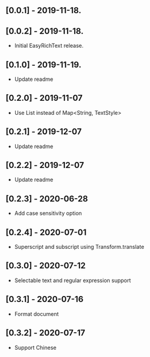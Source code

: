 ## [0.0.1] - 2019-11-18.
## [0.0.2] - 2019-11-18.
* Initial EasyRichText release.

## [0.1.0] - 2019-11-19.
* Update readme

## [0.2.0] - 2019-11-07
* Use List<EasyRichTextPattern> instead of Map<String, TextStyle>

## [0.2.1] - 2019-12-07
* Update readme

## [0.2.2] - 2019-12-07
* Update readme

## [0.2.3] - 2020-06-28
* Add case sensitivity option

## [0.2.4] - 2020-07-01
* Superscript and subscript using Transform.translate

## [0.3.0] - 2020-07-12
* Selectable text and regular expression support

## [0.3.1] - 2020-07-16
* Format document

## [0.3.2] - 2020-07-17
* Support Chinese